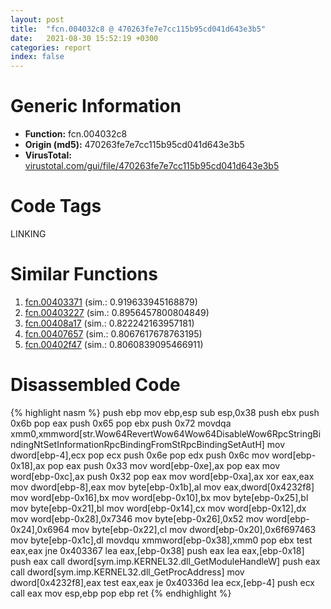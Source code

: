 ```yaml
---
layout: post
title:  "fcn.004032c8 @ 470263fe7e7cc115b95cd041d643e3b5"
date:   2021-08-30 15:52:19 +0300
categories: report
index: false
---
```


# Generic Information
- **Function:** fcn.004032c8
- **Origin (md5):** 470263fe7e7cc115b95cd041d643e3b5
- **VirusTotal:** [virustotal.com/gui/file/470263fe7e7cc115b95cd041d643e3b5][virustotal_ref]

# Code Tags
<span class="tag" id="LINKING">LINKING</span>


# Similar Functions

1. [fcn.00403371][similar_1_ref] (sim.: 0.919633945168879)
2. [fcn.00403227][similar_2_ref] (sim.: 0.8956457800804849)
3. [fcn.00408a17][similar_3_ref] (sim.: 0.822242163957181)
4. [fcn.00407657][similar_4_ref] (sim.: 0.8067617678763195)
5. [fcn.00402f47][similar_5_ref] (sim.: 0.8060839095466911)


# Disassembled Code

{% highlight nasm %}
push ebp
mov ebp,esp
sub esp,0x38
push ebx
push 0x6b
pop eax
push 0x65
pop ebx
push 0x72
movdqa xmm0,xmmword[str.Wow64RevertWow64Wow64DisableWow6RpcStringBindingNtSetInformationRpcBindingFromStRpcBindingSetAutH]
mov dword[ebp-4],ecx
pop ecx
push 0x6e
pop edx
push 0x6c
mov word[ebp-0x18],ax
pop eax
push 0x33
mov word[ebp-0xe],ax
pop eax
mov word[ebp-0xc],ax
push 0x32
pop eax
mov word[ebp-0xa],ax
xor eax,eax
mov dword[ebp-8],eax
mov byte[ebp-0x1b],al
mov eax,dword[0x4232f8]
mov word[ebp-0x16],bx
mov word[ebp-0x10],bx
mov byte[ebp-0x25],bl
mov byte[ebp-0x21],bl
mov word[ebp-0x14],cx
mov word[ebp-0x12],dx
mov word[ebp-0x28],0x7346
mov byte[ebp-0x26],0x52
mov word[ebp-0x24],0x6964
mov byte[ebp-0x22],cl
mov dword[ebp-0x20],0x6f697463
mov byte[ebp-0x1c],dl
movdqu xmmword[ebp-0x38],xmm0
pop ebx
test eax,eax
jne 0x403367
lea eax,[ebp-0x38]
push eax
lea eax,[ebp-0x18]
push eax
call dword[sym.imp.KERNEL32.dll_GetModuleHandleW]
push eax
call dword[sym.imp.KERNEL32.dll_GetProcAddress]
mov dword[0x4232f8],eax
test eax,eax
je 0x40336d
lea ecx,[ebp-4]
push ecx
call eax
mov esp,ebp
pop ebp
ret 
{% endhighlight %}


[similar_1_ref]: /report/fcn.00403371@470263fe7e7cc115b95cd041d643e3b5
[similar_2_ref]: /report/fcn.00403227@470263fe7e7cc115b95cd041d643e3b5
[similar_3_ref]: /report/fcn.00408a17@470263fe7e7cc115b95cd041d643e3b5
[similar_4_ref]: /report/fcn.00407657@0cb2d61ee2bb08c35289961542a08513
[similar_5_ref]: /report/fcn.00402f47@470263fe7e7cc115b95cd041d643e3b5
[virustotal_ref]: https://www.virustotal.com/gui/file/470263fe7e7cc115b95cd041d643e3b5